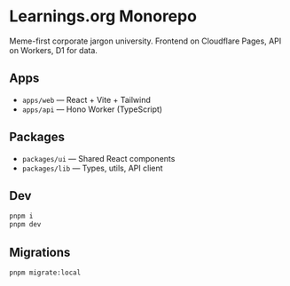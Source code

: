 # Learnings.org Monorepo

Meme-first corporate jargon university. Frontend on Cloudflare Pages, API on Workers, D1 for data.

## Apps
- `apps/web` — React + Vite + Tailwind
- `apps/api` — Hono Worker (TypeScript)

## Packages
- `packages/ui` — Shared React components
- `packages/lib` — Types, utils, API client

## Dev
```sh
pnpm i
pnpm dev
```

## Migrations

```sh
pnpm migrate:local
```
